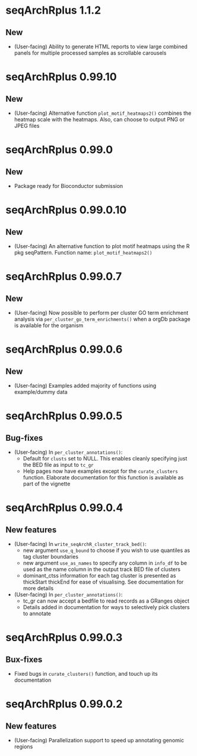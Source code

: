 

# seqArchRplus 1.1.2

## New
* (User-facing) Ability to generate HTML reports to view large combined panels 
  for multiple processed samples as scrollable carousels

# seqArchRplus 0.99.10

## New
* (User-facing) Alternative function `plot_motif_heatmaps2()` combines the 
  heatmap scale with the heatmaps. Also, can choose to output PNG or JPEG 
  files


# seqArchRplus 0.99.0

## New
* Package ready for Bioconductor submission

# seqArchRplus 0.99.0.10

## New
* (User-facing) An alternative function to plot motif heatmaps using the R pkg 
  seqPattern. Function name: `plot_motif_heatmaps2()`


# seqArchRplus 0.99.0.7

## New
* (User-facing) Now possible to perform per cluster GO term enrichment analysis 
  via `per_cluster_go_term_enrichments()` when a orgDb package is available for
  the organism


# seqArchRplus 0.99.0.6

## New
* (User-facing) Examples added majority of functions using example/dummy data

# seqArchRplus 0.99.0.5

## Bug-fixes
* (User-facing) In `per_cluster_annotations()`:
  * Default for `clusts` set to NULL. This enables cleanly specifying just the 
  BED file as input to `tc_gr`
  * Help pages now have examples except for the `curate_clusters` function. 
  Elaborate documentation for this function is available as part of the 
  vignette

# seqArchRplus 0.99.0.4

## New features
* (User-facing) In `write_seqArchR_cluster_track_bed()`: 
  * new argument `use_q_bound` to choose if you wish to use quantiles as 
  tag cluster boundaries
  * new argument `use_as_names` to specify any column in `info_df` to be used 
  as the name column in the output track BED file of clusters
  * dominant_ctss information for each tag cluster is presented as thickStart 
  thickEnd for ease of visualising. See documentation for more details
* (User-facing) In `per_cluster_annotations()`:
  * tc_gr can now accept a bedfile to read records as a GRanges object
  * Details added in documentation for ways to selectively pick clusters to 
  annotate



# seqArchRplus 0.99.0.3

## Bux-fixes
* Fixed bugs in `curate_clusters()` function, and touch up its documentation


# seqArchRplus 0.99.0.2

## New features
* (User-facing) Parallelization support to speed up annotating genomic regions
